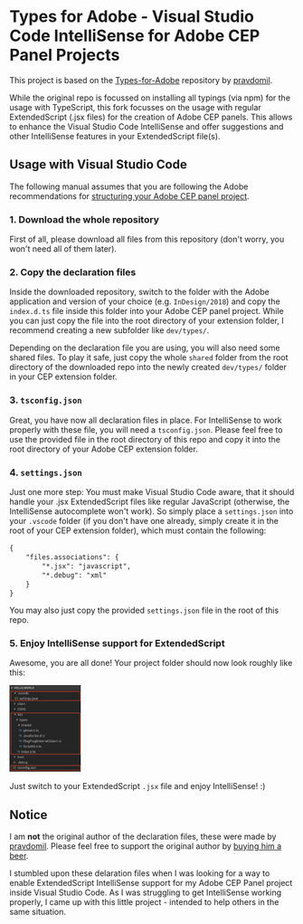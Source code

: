 # Types for Adobe - Visual Studio Code IntelliSense for Adobe CEP Panel Projects

This project is based on the [Types-for-Adobe](https://github.com/pravdomil/Types-for-Adobe) repository by [pravdomil](https://github.com/pravdomil). 

While the original repo is focussed on installing all typings (via npm) for the usage with TypeScript, this fork focusses on the usage with regular ExtendedScript (.jsx files) for the creation of Adobe CEP panels. This allows to enhance the Visual Studio Code IntelliSense and offer suggestions and other IntelliSense features in your ExtendedScript file(s).

## Usage with Visual Studio Code
The following manual assumes that you are following the Adobe recommendations for [structuring your Adobe CEP panel project](https://github.com/Adobe-CEP/Getting-Started-guides#1-decide-the-folder-structure). 

### 1. Download the whole repository
First of all, please download all files from this repository (don't worry, you won't need all of them later). 

### 2. Copy the declaration files
Inside the downloaded repository, switch to the folder with the Adobe application and version of your choice (e.g. `InDesign/2018`) and copy the `index.d.ts` file inside this folder into your Adobe CEP panel project. While you can just copy the file into the root directory of your extension folder, I recommend creating a new subfolder like `dev/types/`.

Depending on the declaration file you are using, you will also need some shared files. To play it safe, just copy the whole `shared` folder from the root directory of the downloaded repo into the newly created `dev/types/` folder in your CEP extension folder.

### 3. `tsconfig.json`
Great, you have now all declaration files in place. For IntelliSense to work properly with these file, you will need a `tsconfig.json`. Please feel free to use the provided file in the root directory of this repo and copy it into the root directory of your Adobe CEP extension folder.

### 4. `settings.json`
Just one more step: You must make Visual Studio Code aware, that it should handle your .jsx ExtendedScript files like regular JavaScript (otherwise, the IntelliSense autocomplete won't work). So simply place a `settings.json` into your `.vscode` folder (if you don't have one already, simply create it in the root of your CEP extension folder), which must contain the following:

```
{
    "files.associations": {
        "*.jsx": "javascript",
        "*.debug": "xml"
    }
}
```

You may also just copy the provided `settings.json` file in the root of this repo.

### 5. Enjoy IntelliSense support for ExtendedScript
Awesome, you are all done! Your project folder should now look roughly like this:

<img src="https://github.com/bauermedia-linusmoser/Adobe-ExtendedScript-IntelliSense/blob/master/_resources/vscode-explorer.png" width="25%">


Just switch to your ExtendedScript `.jsx` file and enjoy IntelliSense! :)

## Notice

I am **not** the original author of the declaration files, these were made by [pravdomil](https://github.com/pravdomil). Please feel free to support the original author by [buying him a beer](https://www.paypal.com/cgi-bin/webscr?cmd=_s-xclick&hosted_button_id=BCL2X3AFQBAP2&item_name=types-for-adobe%20Beer).

I stumbled upon these delaration files when I was looking for a way to enable ExtendedScript IntelliSense support for my Adobe CEP Panel project inside Visual Studio Code. As I was struggling to get IntelliSense working properly, I came up with this little project - intended to help others in the same situation.
